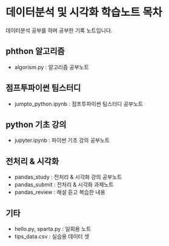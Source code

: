 # 데이터분석 및 시각화 학습노트 목차
데이터분석 공부를 하며 공부한 기록 노트입니다.
## phthon 알고리즘
- algorism.py : 알고리즘 공부노트
## 점프투파이썬 팀스터디
- jumpto_python.ipynb : 점프투파이썬 팀스터디 공부노트
## python 기초 강의
- jupyter.ipynb : 파이썬 기초 강의 공부노트
## 전처리 & 시각화
- pandas_study : 전처리 & 시각화 강의 공부노트
- pandas_submit : 전처리 & 시각화 과제노트
- pandas_review : 해설 듣고 복습한 내용
## 기타
- hello.py, sparta.py : 일회용 노트
- tips_data.csv : 실습용 데이터 셋
